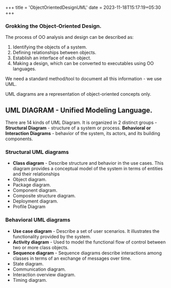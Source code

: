 +++
title = 'ObjectOrientedDesignUML'
date = 2023-11-18T15:17:19+05:30
+++



### Grokking the Object-Oriented Design.

The process of OO analysis and design can be described as:
1. Identifying the objects of a system.
2. Defining relationships between objects.
3. Establish an interface of each object.
4. Making a design, which can be converted to executables using OO languages.

We need a standard method/tool to document all this information - we use UML.

UML diagrams are a representation of object-oriented concepts only.

## UML DIAGRAM - Unified Modeling Language.
There are 14 kinds of UML Diagram. It is organized in 2 distinct groups -
**Structural Diagram** -  structure of a system or process.
**Behavioral or Interaction Diagrams** - behavior of the
system, its actors, and its building components.

### Structural UML diagrams

- **Class diagram** - Describe structure and behavior in the use cases. This diagram provides a conceptual model of the system in terms of entities and their relationships
- Object diagram.
- Package diagram.
- Component diagram.
- Composite structure diagram.
- Deployment diagram.
- Profile Diagram

### Behavioral UML diagrams

- **Use case diagram** - Describe a set of user scenarios. It
  illustrates the functionality provided by the system.
- **Activity diagram** - Used to model the functional flow of control between two or more class objects.
- **Sequence diagram** - Sequence diagrams describe interactions among classes in terms of an exchange of messages over time.
- State diagram.
- Communication diagram.
- Interaction overview diagram.
- Timing diagram.